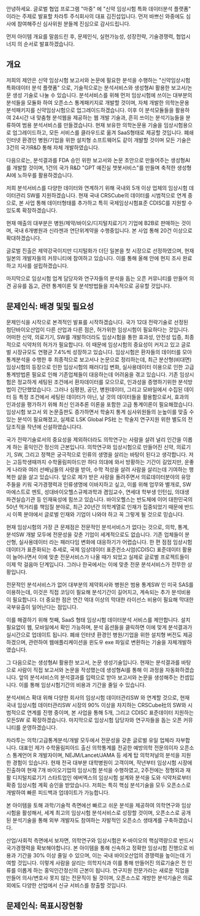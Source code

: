 안녕하세요. 글로벌 협업 프로그램 "마중" 에 "신약 임상시험 특화 데이터분석 플랫폼" 이라는 주제로 발표할 차라투 주식회사의 대표 김진섭입니다. 먼저 바쁘신 와중에도 심사에 참여해주신 심사위원 분들께 진심으로 감사드립니다. 

먼저 아이템 개요를 말씀드린 후, 문제인식, 실현가능성, 성장전략, 기술경쟁력, 협업시너지 의 순서로 발표하겠습니다.

## 개요

저희의 제안은 신약 임상시험 보고서와 논문에 필요한 분석을 수행하는 "신약임상시험 특화데이터 분석 플랫폼" 으로, 기술적으로는 분석서비스와 생성형AI 활용한 보고서/논문 생성 기술로 나눌 수 있습니다. 분석서비스를 위해 먼저 임상시험에 쓰이는 대부분의 분석들을 모듈화 하여 오픈소스 통계패키지로 개발할 것이며, 자체 개발한 의학논문용 분석패키지를 신약임상시험으로 업그레이드하겠습니다. 이후 이 분석모듈들을 활용하여 24시간 내 맞춤형 분석웹을 제공하는 웹 개발 기술과, 흔히 쓰이는 분석기능들을 분류하여 범용 분석서비스를 만들겠습니다. 현재 보유한 의학논문용 기술을 임상시험용으로 업그레이드하고, 모든 서비스를 클라우드로 옮겨 SaaS형태로 제공할 것입니다. 폐쇄 인터넷 환경인 병원/기업을 위한 설치형 소프트웨어도 같이 개발할 것이며 모든 기술은 3건의 국가R&D 통해 자체 개발하였습니다.

다음으로는, 분석결과를 FDA 승인 위한 보고서와 논문 초안으로 만들어주는 생성형AI를 개발할 것이며, 1건의 국가 R&D "GPT 예진실 챗봇서비스"를 만들며 축적한 생성형AI에 노하우를 활용하겠습니다.

저희 분석서비스를 다양한 데이터와 연계하기 위해 국내외 5개 이상 업체의 임상시험 데이터관리 SW를 지원하겠습니다. 현재 국내 CRSCube의 데이터를 시범적으로 연계 중으로, 본 사업 통해 데이터형태를 추가하고 특히 국제임상시험표준 CDISC를 지원할 수 있도록 확장하겠습니다.


현재 매출의 대부분은 병원/제약/바이오/디지털치료기기 기업에 B2B로 판매하는 것이며, 국내 6개병원과 신라젠과 연단위계약을 수행중입니다. 본 사업 통해 20건 이상으로 확대하겠습니다.

글로벌 진출은 제약강국이지만 디지털화가 더딘 일본을 첫 시장으로 선정하였으며, 현재 일본의 개발자들의 커뮤니티에 참여하고 있습니다. 이를 통해 올해 안에 현지 조사 완료하고 지사를 설립하겠습니다.

마지막으로 임상시험 업계 담당자와 연구자들의 분석을 돕는 오픈 커뮤니티를 만들어 의견 공유를 돕고, 관련 통계이론 및 분석방법들을 지속적으로 공유할 것입니다.


## 문제인식: 배경 및및 필요성

문제인식을 시작으로 본격적인 발표를 시작하겠습니다. 국가 12대 전략기술로 선정된 첨단바이오산업이 다른 산업과 다른 점은, 허가위한 임상시험이 필요하다는 것입니다. 어떠한 신약, 의료기기, SW를 개발하더라도 임상시험을 통한 효과성, 안전성 입증, 최종적으로 식약처의 허가가 필요합니다. 이 때문에 임상시험의 중요성이 커지고 있고 글로벌 시장규모도 연평균 7.4%씩 성장하고 있습니다. 임상시험은 환자들의 데이터를 모아 통계분석을 수행한 후 최종적으로 보고서나 논문으로 정리하는데, 최근 분산형(비대면) 임상시험의 등장으로 인한 임상시험의 패러다임 변화, 실사용데이터 이용으로 인한 고급 통계방법론 필요로 인해 기존업체들이 대응하는데 어려움을 겪고 있습니다. 기존 임상시험은 정교하게 세팅된 조건에서 환자데이터를 모으므로, 인과성을 증명하기위한 분석방법이 간단했었습니다. 그러나 심평원, 공단, 병원데이터, 그리고 모바일에서 수집된 데이터 등 특정 조건에서 세팅된 데이터가 아닌, 날 것의 데이터들을 활용함으로서, 효과의 인과성을 평가하기 위해 최신 인과추론 이론을 포함한 고급 통계이론이 필요해졌습니다. 임상시험 보고서 외 논문출판도 증가하면서 학술지 통계 심사위원들의 눈높이를 맞출 수 있는 분석이 필요해졌고, 실제로 LSK Global PS社 는 학술지 연구지원 위한 별도의 전담조직을 작년에 신설하였습니다다.


국가 전략기술로서의 중요성을 제외하더라도 의학연구는 사람을 살려 널리 인간을 이롭게 하는 홍익인간 정신의 근본입니다. 의학연구와 임상시험으로 만들어진 신약, 의료기기, SW, 그리고 정책은 궁극적으로 인류의 생명을 살리는 바탕이 된다고 생각합니다. 저는 고등학생때까지 수학올림피아드만 하다 의대에 와서 방황하는 기간이 길었지만, 운좋게 나라와 여러 선배님들의 사랑을 받아, 수학 적성을 살려 사람을 살리는데 기여하는 행복한 삶을 살고 있습니다. 앞으로 제가 받은 사랑을 돌려주면서  의료데이터분야의 유망주들을 키워 국가경쟁력과 인류생명에 이바지하고 싶고, 이를 위해 업무와 별개로, SW마에스트로 멘토, 성대바이오헬스규제과학과 겸임교수, 연세대 학부생 인턴십, 의대생 파견실습기관 등 인재육성에 힘쓰고 있습니다. 바이오헬스는 반도체에 이어 대한민국의 50년 먹거리를 책임질 분야로, 최근 20년간 의학계열로 인재가 집중되었기 때문에 반드시 이쪽 분야에서 글로벌 인재와 기업이 나와야 하고 꼭 그렇게 될 것으로 믿습니다.


현재 임상시험의 가장 큰 문제점은 전문적인 분석서비스가 없다는 것으로, 의학, 통계, 분석SW 개발 모두에 전문성을 갖춘 기업이 세계적으로도 없습니다. 기존 업체들이 분산형, 실사용데이터 라는 패러다임 변화에 대응하기가 어렵습니다. 한 편 점점 임상시험데이터가 표준화되는 추세로, 국제 임상데이터 표준컨소시엄(CDISC) 표준데이터 활용이 늘어나면서 이에 맞춘 전문서비스가 나올 때가 되었고 실제로 글로벌 프로젝트들이 이제 막 걸음마 단계입니다. 그러나 한국에서는 이에 맞춘 전문 분석서비스가 전무한 상황입니다. 

전문적인 분석서비스가 없어 대부분의 제약회사와 병원은 범용 통계SW 인 미국 SAS를 이용하는데, 이것은 직접 코딩이 필요해 분석기간이 길어지고, 계속되는 추가 분석비용이 필요합니다. 더 중요한 점은 연간 억대 이상의 막대한 라이선스 비용이 필요해 막대한 국부유출이 일어난다는 점입니다.


이를 해결하기 위해 첫째, SaaS 형태 임상시험 데이터분석 서비스를 제안합니다. 설치 필요없이 웹, 모바일에서 확인 가능하며, 분석 옵션들을 클릭하면 이에 맞게 
분석결과가 실시간으로 업데이트 됩니다. 폐쇄 인터넷 환경인 병원/기업을 위한 설치형 버전도 제공하겠으며, 관련하여 웹애플리케이션을 윈도우 exe 파일로 변환하는 기술을 자체개발하였습니다. 

그 다음으로는 생성형AI 활용한 보고서, 논문 생성기술입니다. 현재는 분석결과를 바탕으로 사람이 직접 보고서와 논문을 작성했는데 생성형AI를 통해 이 과정을 자동화하겠습니다. 앞의 분석서비스의 분석결과를 입력으로 받아 보고서와 논문을 생성해주는 컨셉입니다. 이를 통해 임상시험기간의 비용과 기간을 줄일 수 있습니다.

분석서비스 확대 위해 다양한 회사의 임상시험 데이터관리SW 와 연계할 것으로, 현재 국내 임상시험 데이터관리SW 시장의 90% 이상을 차지하는 CRSCube社의 SW와 시범적으로 연계를 진행 중이며, 본 사업을 통해 5개, 그리고 CDISC 표준데이터 지원하는 모든SW 로 확장하겠습니다. 마지막으로 임상시험 담당자와 연구자들을 돕는 오픈 커뮤니티를 운영하겠습니다.

차라투는 의학/고급통계분석/개발 모두에서 전문성을 갖춘 글로벌 유일 업체라 자부합니다. 대표인 제가 수학올림피아드 출신 의학통계를 전공한 예방의학 전문의이자 오픈소스 통계언어 R 개발자이며, NEJM/Lancet/JAMA 등 세계 탑 의학저널의 분석을 지원한 경험이 있습니다. 현재 전국 대부분 대학병원이 고객이며, 작년부터 임상시험 시장에 진출하여 현재 7개 바이오기업의 임상시험 분석을 수행하였고, 2주전에는 정형외과 재활 디지털치료기기 스타트업인 에버엑스의 임상시험 설계와 분석을 도와 식약처로부터 확증 임상시험 계획 승인을 받았습니다. 저희는 특히 핵심 분석기술을 모두 오픈소스로 개발하여 빠른 피드백과 업데이트가 가능합니다.


본 아이템을 토해 과학/기술적 측면에선 빠르고 쉬운 분석을 제공하여 의학연구와 임상시험을 활성해서, 세계 최고의 임상시험 분석서비스로 성장할 것이며, 오픈소스로 공개된 분석기술을 통해 외부 개발자도 참여하는 자발적인 오픈소스 생태계를 구축하겠습니다. 

산업/사회적 측면에서 보자면, 의학연구와 임상시험은 K-바이오의 핵심역량으로 반드시 국가경쟁력을 확보해야합니다. 본 아이템을 통해 신속하고 정확한 임상시험 진행으로 비용과 기간을 30% 이상 줄일 수 있으며, 이는 국내 바이오산업의 경쟁력을 높이는데 기여할 것입니다. 이렇게 사람을 살리는 의학지식과 이를 통해 만들어진 의료기술은 전 인류를 이롭게 하는 홍익인간정신의 근본이 됩니다. 연구지원 전문가라는 새로운 직업을 만들어 의사/변호사 못지 않는 전문직이 될 것이며, 오픈소스로 개방한 분석기술은 의료 외에도 다양한 산업에서 신규 서비스를 창출할 것입니다. 


## 문제인식: 목표시장현황 
















